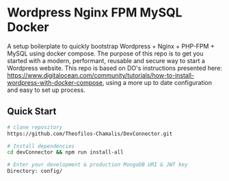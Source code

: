 # Wordpress Nginx FPM MySQL Docker

A setup boilerplate to quickly bootstrap Wordpress + Nginx + PHP-FPM + MySQL using docker compose. The purpose of this repo is to get you started with a modern, performant, reusable and secure way to start a Wordpress website. This repo is based on DO's instructions presented here: https://www.digitalocean.com/community/tutorials/how-to-install-wordpress-with-docker-compose, using a more up to date configuration and easy to set up process.

## Quick Start

```bash
# clone repository
https://github.com/Theofilos-Chamalis/DevConnector.git

# Install dependencies
cd devConnector && npm run install-all

# Enter your development & production MongoDB URI & JWT key
Directory: config/
```
